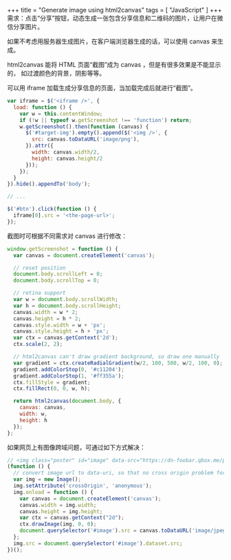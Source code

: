 +++
title = "Generate image using html2canvas"
tags = [ "JavaScript" ]
+++
需求：点击“分享”按钮，动态生成一张包含分享信息和二维码的图片，让用户在微信分享图片。

如果不考虑用服务器生成图片，在客户端浏览器生成的话，可以使用 canvas 来生成。

html2canvas 能将 HTML 页面“截图”成为 canvas ，但是有很多效果是不能显示的，
如过渡颜色的背景，阴影等等。

可以用 iframe 加载生成分享信息的页面，当加载完成后就进行“截图”。

```js
var iframe = $('<iframe />', {
  load: function () {
    var w = this.contentWindow;
    if (!w || typeof w.getScreenshot !== 'function') return;
    w.getScreenshot().then(function (canvas) {
      $('#target-img').empty().append($('<img />', {
        src: canvas.toDataURL('image/png'),
      }).attr({
        width: canvas.width/2,
        height: canvas.height/2
      }));
    });
  }
}).hide().appendTo('body');

// ...

$('#btn').click(function () {
  iframe[0].src = '<the-page-url>';
});
```

截图时可根据不同需求对 canvas 进行修改：

```js
window.getScreenshot = function () {
  var canvas = document.createElement('canvas');

  // reset position
  document.body.scrollLeft = 0;
  document.body.scrollTop = 0;

  // retina support
  var w = document.body.scrollWidth;
  var h = document.body.scrollHeight;
  canvas.width = w * 2;
  canvas.height = h * 2;
  canvas.style.width = w + 'px';
  canvas.style.height = h + 'px';
  var ctx = canvas.getContext('2d');
  ctx.scale(2, 2);

  // html2canvas can't draw gradient background, so draw one manually
  var gradient = ctx.createRadialGradient(w/2, 100, 500, w/2, 100, 0);
  gradient.addColorStop(0, '#c11204');
  gradient.addColorStop(1, '#ff355a');
  ctx.fillStyle = gradient;
  ctx.fillRect(0, 0, w, h);

  return html2canvas(document.body, {
    canvas: canvas,
    width: w,
    height: h
  });
};
```

如果网页上有图像跨域问题，可通过如下方式解决：

```js
// <img class="poster" id="image" data-src="https://dn-foobar.qbox.me/poster/example?imageView2/1/w/212/h/304">
(function () {
  // convert image url to data-uri, so that no cross origin problem for html2canvas
  var img = new Image();
  img.setAttribute('crossOrigin', 'anonymous');
  img.onload = function () {
    var canvas = document.createElement('canvas');
    canvas.width = img.width;
    canvas.height = img.height;
    var ctx = canvas.getContext("2d");
    ctx.drawImage(img, 0, 0);
    document.querySelector('#image').src = canvas.toDataURL('image/jpeg');
  };
  img.src = document.querySelector('#image').dataset.src;
})();
```
